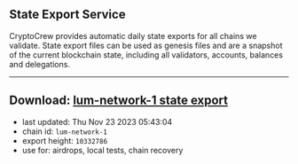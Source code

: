 ## State Export Service
CryptoCrew provides automatic daily state exports for all chains we validate. State export files can be used as genesis files and are a snapshot of the current blockchain state, including all validators, accounts, balances and delegations.

---
**Download: [lum-network-1 state export](https://dl.ccvalidators.com/SERVICE/lumnetwork/lum-network-1_export_10332786.json)**
---

- last updated: Thu Nov 23 2023 05:43:04
- chain id: `lum-network-1`
- export height: `10332786`
- use for: airdrops, local tests, chain recovery
